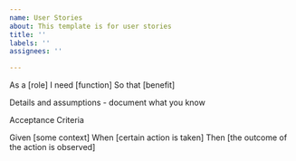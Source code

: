 ```yaml
---
name: User Stories
about: This template is for user stories
title: ''
labels: ''
assignees: ''

---
```


As a [role]
I need [function]
So that [benefit]

Details and assumptions
    - document what you know

Acceptance Criteria

Given [some context]
When [certain action is taken]
Then [the outcome of the action is observed]

